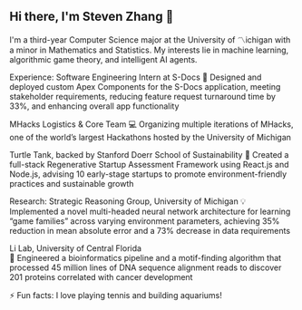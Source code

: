 ## Hi there, I'm Steven Zhang 👋

<!--
**stevenzp/stevenzp** is a ✨ _special_ ✨ repository because its `README.md` (this file) appears on your GitHub profile.

Here are some ideas to get you started:

- 🔭 I’m currently working on ...
- 🌱 I’m currently learning ...
- 👯 I’m looking to collaborate on ...
- 🤔 I’m looking for help with ...
- 💬 Ask me about ...
- 📫 How to reach me: ...
- 😄 Pronouns: ...
- ⚡ Fun fact: ...
-->

I'm a third-year Computer Science major at the University of 〽️ichigan with a minor in Mathematics and Statistics. My interests lie in machine learning, algorithmic game theory, and intelligent AI agents. 

Experience: 
Software Engineering Intern at S-Docs 
  🔧 Designed and deployed custom Apex Components for the S-Docs application, meeting stakeholder requirements, reducing feature request turnaround time by 33%, and enhancing overall app functionality

MHacks Logistics & Core Team
  💻 Organizing multiple iterations of MHacks, one of the world’s largest Hackathons hosted by the University of Michigan 

Turtle Tank, backed by Stanford Doerr School of Sustainability
  🌱 Created a full-stack Regenerative Startup Assessment Framework using React.js and Node.js, advising 10 early-stage startups to promote environment-friendly practices and sustainable growth

Research:
Strategic Reasoning Group, University of Michigan
  💡 Implemented a novel multi-headed neural network architecture for learning “game families” across varying environment parameters, achieving 35% reduction in mean absolute error and a 73% decrease in data requirements

Li Lab, University of Central Florida	    
  🧬 Engineered a bioinformatics pipeline and a motif-finding algorithm that processed 45 million lines of DNA sequence alignment reads to discover 201 proteins correlated with cancer development

⚡ Fun facts: I love playing tennis and building aquariums!

